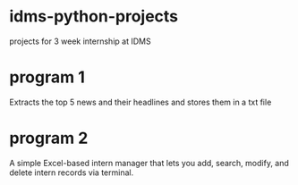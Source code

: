 # idms-python-projects
projects for 3 week internship at IDMS

# program 1
Extracts the top 5 news and their headlines and stores them in a txt file

# program 2
A simple Excel-based intern manager that lets you add, search, modify, and delete intern records via terminal.

